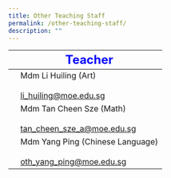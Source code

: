 ```yaml
---
title: Other Teaching Staff
permalink: /other-teaching-staff/
description: ""
---
```


|  | <strong style="color: blue; font-size: 24px;">Teacher</strong>               |
|-------------|------------------------------------------------------------------|
|             | Mdm Li Huiling (Art)<br><br>li_huiling@moe.edu.sg                |
|             | Mdm Tan Cheen Sze (Math)<br><br> tan_cheen_sze_a@moe.edu.sg      |
|             | Mdm Yang Ping (Chinese Language)<br><br>oth_yang_ping@moe.edu.sg |